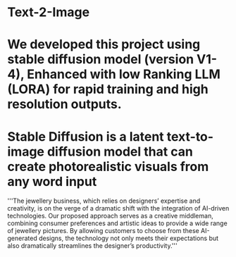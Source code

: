 # Text-2-Image

# We developed this project using stable diffusion model (version V1-4), Enhanced with low Ranking LLM (LORA) for rapid training and high resolution outputs. 
# Stable Diffusion is a latent text-to-image diffusion model that can create photorealistic visuals from any word input
'''The jewellery business, which
relies on designers’ expertise and creativity, is on the verge of a
dramatic shift with the integration of AI-driven technologies. Our
proposed approach serves as a creative middleman, combining
consumer preferences and artistic ideas to provide a wide range
of jewellery pictures. By allowing customers to choose from
these AI-generated designs, the technology not only meets their
expectations but also dramatically streamlines the designer’s
productivity.'''
